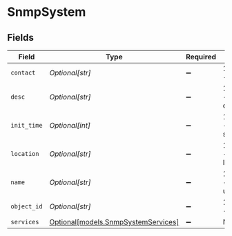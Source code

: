 # SnmpSystem


## Fields

| Field                                                                  | Type                                                                   | Required                                                               | Description                                                            |
| ---------------------------------------------------------------------- | ---------------------------------------------------------------------- | ---------------------------------------------------------------------- | ---------------------------------------------------------------------- |
| `contact`                                                              | *Optional[str]*                                                        | :heavy_minus_sign:                                                     | 1.3.6.1.2.1.1.4 - Contact info                                         |
| `desc`                                                                 | *Optional[str]*                                                        | :heavy_minus_sign:                                                     | 1.3.6.1.2.1.1.1 - Description of entity                                |
| `init_time`                                                            | *Optional[int]*                                                        | :heavy_minus_sign:                                                     | 1.3.6.1.2.1.1.3 - 1/100ths of sec                                      |
| `location`                                                             | *Optional[str]*                                                        | :heavy_minus_sign:                                                     | 1.3.6.1.2.1.1.6 - Physical location                                    |
| `name`                                                                 | *Optional[str]*                                                        | :heavy_minus_sign:                                                     | 1.3.6.1.2.1.1.5 - Name, usually FQDN                                   |
| `object_id`                                                            | *Optional[str]*                                                        | :heavy_minus_sign:                                                     | 1.3.6.1.2.1.1.2 - Vendor ID                                            |
| `services`                                                             | [Optional[models.SnmpSystemServices]](../models/snmpsystemservices.md) | :heavy_minus_sign:                                                     | N/A                                                                    |